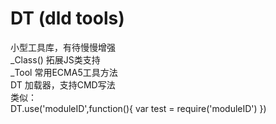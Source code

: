 DT (dld tools)
==

小型工具库，有待慢慢增强<br />
_Class() 拓展JS类支持<br />
_Tool 常用ECMA5工具方法<br />
DT 加载器，支持CMD写法<br />
类似：<br />
DT.use('moduleID',function(){
  var test = require('moduleID')
})

